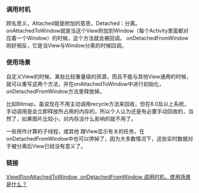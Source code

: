 ### 调用时机
顾名思义，Attached就是附加的意思，Detached：分离。 onAttachedToWindow就是当这个View附加到Window（每个Activity里面都对应着一个Window）的时候，这个方法就会被回调。 onDetachedFromWindow刚好相反，它是当View与Window分离的时候回调。

### 使用场景
自定义View的时候，某些比较重量级的资源，而且不能与其他View通用的时候，就可以重写这两个方法，并在onAttachedToWindow中进行初始化，onDetachedFromWindow方法里释放掉。

比如Bitmap，虽说现在不用主动调用recycle方法来回收，但在8.0及以上系统，手动调用是会立即释放所占用的内存的，所以个人认为还是有必要手动回收的，当然了，如果图片比较小，对内存没什么影响的就不用了。

一些用作计算的子线程，或其他 跟View显示有关的任务，在onDetachedFromWindow中也可以停掉了，因为大多数情况下，这些实时数据对于被分离后View已经没有意义了。

### 链接

[View的onAttachedToWindow ,onDetachedFromWindow 调用时机，使用场景是什么？](https://wanandroid.com/wenda/show/8488)